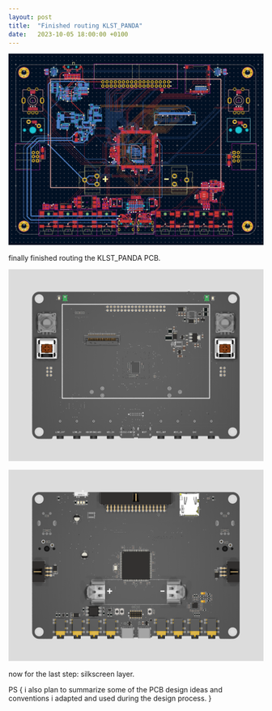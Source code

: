 ```yaml
---
layout: post
title:  "Finished routing KLST_PANDA"
date:   2023-10-05 18:00:00 +0100
---
```


![KLST_PANDA-arranged-components--front](/assets/2023-10-05-KLST_PANDA-routing-done--PCB.png)

finally finished routing the KLST_PANDA PCB.

![KLST_PANDA-arranged-components--front](/assets/2023-10-05-KLST_PANDA-routing-done--front.png)

![KLST_PANDA-arranged-components--front](/assets/2023-10-05-KLST_PANDA-routing-done--back.png)

now for the last step: silkscreen layer.

PS { i also plan to summarize some of the PCB design ideas and conventions i adapted and used during the design process. }
